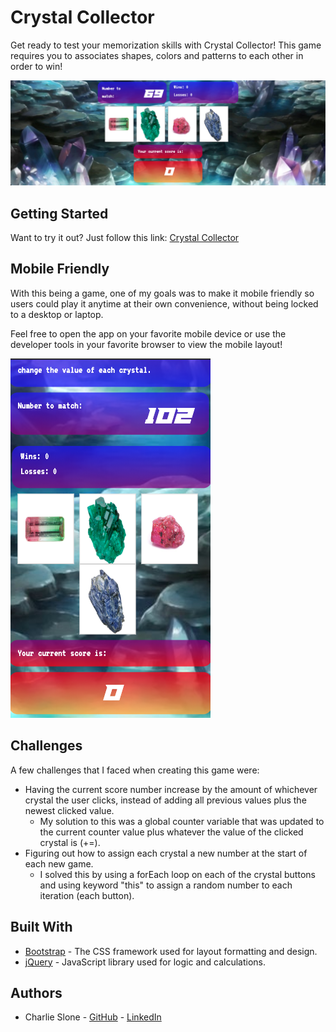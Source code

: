 # Crystal Collector

Get ready to test your memorization skills with Crystal Collector! This game requires you to associates shapes, colors and patterns to each other in order to win!

![](assets/images/readme.png)

## Getting Started

Want to try it out?
Just follow this link: [Crystal Collector](https://ctslone.github.io/unit-4-game/)

## Mobile Friendly

With this being a game, one of my goals was to make it mobile friendly so users could play it anytime at their own convenience, without being locked to a desktop or laptop.

Feel free to open the app on your favorite mobile device or use the developer tools in your favorite browser to view the mobile layout!

![](assets/images/mobile.png)

## Challenges

A few challenges that I faced when creating this game were:
* Having the current score number increase by the amount of whichever crystal the user clicks, instead of adding all previous values plus the newest clicked value.
  * My solution to this was a global counter variable that was updated to the current counter value plus whatever the value of the clicked crystal is (+=).
* Figuring out how to assign each crystal a new number at the start of each new game.
  * I solved this by using a forEach loop on each of the crystal buttons and using keyword "this" to assign a random number to each iteration (each button).

## Built With

* [Bootstrap](https://bootstrap.com) - The CSS framework used for layout formatting and design.
* [jQuery](https://jquery.com/ ) - JavaScript library used for logic and calculations.


## Authors

* Charlie Slone - [GitHub](https://github.com/ctslone) - [LinkedIn](https://www.linkedin.com/in/charlie-slone-704311a9/)

